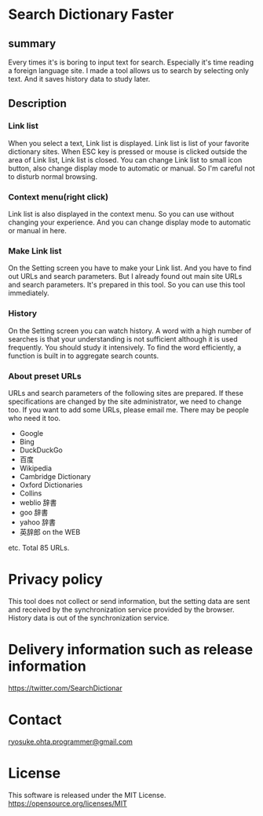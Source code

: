 # Search Dictionary Faster
## summary
Every times it's is boring to input text for search. Especially it's time reading a foreign language site. I made a tool allows us to search by selecting only text. And it saves history data to study later.

## Description
### Link list
When you select a text, Link list is displayed. Link list is list of your favorite dictionary sites. When ESC key is pressed or mouse is clicked outside the area of Link list, Link list is closed. You can change Link list to small icon button, also change display mode to automatic or manual. So I'm careful not to disturb normal browsing.

### Context menu(right click)
Link list is also displayed in the context menu. So you can use without changing your experience. And you can change display mode to automatic or manual in here.

### Make Link list
On the Setting screen you have to make your Link list. And you have to find out URLs and search parameters. But I already found out main site URLs and search parameters. It's prepared in this tool. So you can use this tool immediately.

### History
On the Setting screen you can watch history. A word with a high number of searches is that your understanding is not sufficient although it is used frequently. You should study it intensively. To find the word efficiently, a function is built in to aggregate search counts.

### About preset URLs
URLs and search parameters of the following sites are prepared. If these specifications are changed by the site administrator, we need to change too. If you want to add some URLs, please email me. There may be people who need it too.

* Google
* Bing
* DuckDuckGo
* 百度
* Wikipedia
* Cambridge Dictionary
* Oxford Dictionaries
* Collins
* weblio 辞書
* goo 辞書
* yahoo 辞書
* 英辞郎 on the WEB

etc. Total 85 URLs.

# Privacy policy
This tool does not collect or send information, but the setting data are sent and received by the synchronization service provided by the browser. History data is out of the synchronization service.

# Delivery information such as release information
https://twitter.com/SearchDictionar

# Contact
ryosuke.ohta.programmer@gmail.com

# License
This software is released under the MIT License.
https://opensource.org/licenses/MIT
